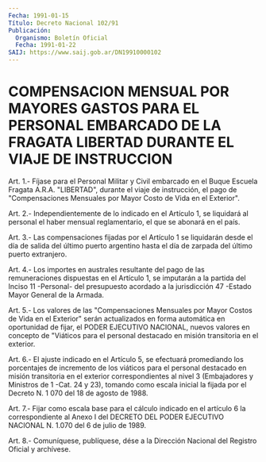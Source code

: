 ```yaml
---
Fecha: 1991-01-15
Título: Decreto Nacional 102/91
Publicación:
  Organismo: Boletín Oficial
  Fecha: 1991-01-22
SAIJ: https://www.saij.gob.ar/DN19910000102
---
```

# COMPENSACION MENSUAL POR MAYORES GASTOS PARA EL PERSONAL EMBARCADO DE LA FRAGATA LIBERTAD DURANTE EL VIAJE DE INSTRUCCION

<a id="1"></a>
Art.  1.- Fíjase para el Personal Militar y Civil embarcado en el Buque Escuela  Fragata  A.R.A.  "LIBERTAD",  durante el viaje de instrucción, el pago de "Compensaciones Mensuales  por  Mayor Costo de Vida en el Exterior".

<a id="2"></a>
Art. 2.- Independientemente de lo indicado en el Artículo 1, se liquidará  al  personal  el  haber mensual reglamentario, el que se abonará en el país.

<a id="3"></a>
Art.  3.-  Las  compensaciones  fijadas  por  el Artículo 1 se liquidarán  desde  el  día  de  salida del último puerto  argentino hasta el día de zarpada del último puerto extranjero.

<a id="4"></a>
Art.  4.- Los importes en australes resultante del pago de las remuneraciones  dispuestas  en  el  Artículo  1,  se imputarán a la partida  del  Inciso  11 -Personal- del presupuesto acordado  a  la jurisdicción 47 -Estado Mayor General de la Armada.

<a id="5"></a>
Art. 5.- Los valores de las "Compensaciones Mensuales por Mayor Costos  de  Vida  en  el  Exterior"  serán  actualizados  en  forma automática  en  oportunidad  de fijar, el PODER EJECUTIVO NACIONAL, nuevos valores en concepto de  "Viáticos para el personal destacado en misión transitoria en el exterior.

<a id="6"></a>
Art.  6.-  El  ajuste  indicado en el Artículo 5, se efectuará promediando los porcentajes de  incremento  de los viáticos para el personal destacado en misión transitoria en el exterior correspondientes al nivel 3 (Embajadores y Ministros  de 1 -Cat. 24 y  23), tomando como escala inicial la fijada por el Decreto  N.  1 070 del 18 de agosto de 1988.

<a id="7"></a>
Art. 7.- Fijar como escala base para el cálculo indicado en el artículo  6  la  correspondiente  al  Anexo I del DECRETO DEL PODER EJECUTIVO NACIONAL N. 1.070 del 6 de julio de 1989.

<a id="8"></a>
Art. 8.- Comuníquese, publíquese, dése a la Dirección Nacional del Registro Oficial y archívese.